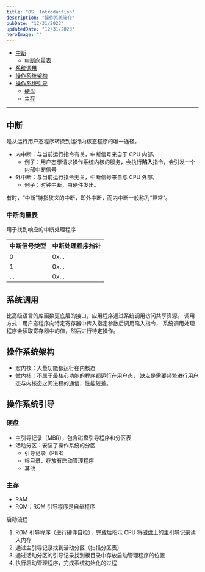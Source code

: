 ```yaml
---
title: "OS: Introduction"
description: "操作系统简介"
pubDate: "12/31/2023"
updatedDate: "12/31/2023"
heroImage: ""
---
```


<!--toc:start-->
- [中断](#中断)
  - [中断向量表](#中断向量表)
- [系统调用](#系统调用)
- [操作系统架构](#操作系统架构)
- [操作系统引导](#操作系统引导)
  - [硬盘](#硬盘)
  - [主存](#主存)
<!--toc:end-->

---

## 中断

是从运行用户态程序转换到运行内核态程序的唯一途径。

- 内中断：与当前运行指令有关，中断信号来自于 CPU 内部。
    - 例子：用户态想请求操作系统内核的服务，会执行**陷入**指令，会引发一个内部中断信号
- 外中断：与当前运行指令无关，中断信号来自与 CPU 外部。
    - 例子：时钟中断，由硬件发出。

有时，“中断”特指狭义的中断，即外中断，而内中断一般称为“异常”。

### 中断向量表

用于找到响应的中断处理程序

|中断信号类型|中断处理程序指针|
|-|-|
|0|0x...|
|1|0x...|
|...|0x...|

## 系统调用

比高级语言的库函数更底层的接口，应用程序通过系统调用访问共享资源。
调用方式：用户态程序向特定寄存器中传入指定参数后调用陷入指令，
系统调用处理程序会读取寄存器中的值，然后进行特定操作。

## 操作系统架构

- 宏内核：大量功能都运行在内核态
- 微内核：不属于最核心功能的程序都运行在用户态，
缺点是需要频繁进行用户态与内核态之间进程的通信，性能较差。

## 操作系统引导

### 硬盘
- 主引导记录（MBR），包含磁盘引导程序和分区表
- 活动分区：安装了操作系统的分区
    - 引导记录（PBR）
    - 根目录，存放有启动管理程序
    - 其他

### 主存

- RAM
- ROM：ROM 引导程序是自举程序

启动流程
1. ROM 引导程序（进行硬件自检），完成后指示 CPU 将磁盘上的主引导记录读入内存
2. 通过主引导记录找到活动分区（扫描分区表）
3. 通过活动分区的引导记录找到根目录中存放启动管理程序的位置
4. 执行启动管理程序，完成系统初始化的过程

